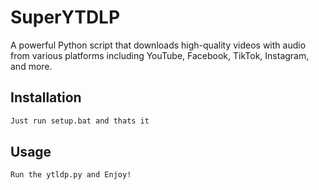 # SuperYTDLP
A powerful Python script that downloads high-quality videos with audio from various platforms including YouTube, Facebook, TikTok, Instagram, and more.

## Installation
```bash
Just run setup.bat and thats it
```
## Usage
```bash
Run the ytldp.py and Enjoy!
```
